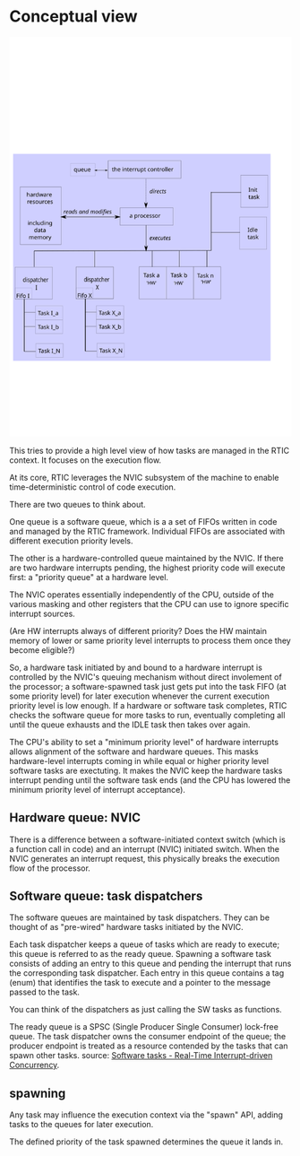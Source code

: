 # Conceptual view

![Conceptual execution model](./conceptual_execution_model.svg)

This tries to provide a high level view of how tasks are managed in
the RTIC context. It focuses on the execution flow.

At its core, RTIC leverages the NVIC subsystem of the machine to
enable time-deterministic control of code execution.

There are two queues to think about.

One queue is a software queue, which is a a set of FIFOs written in
code and managed by the RTIC framework. Individual FIFOs are
associated with different execution priority levels.

The other is a hardware-controlled queue maintained by the NVIC. If
there are two hardware interrupts pending, the highest priority code
will execute first: a "priority queue" at a hardware level.

The NVIC operates essentially independently of the CPU, outside of
the various masking and other registers that the CPU can use to ignore
specific interrupt sources.

(Are HW interrupts always of different priority? Does the HW maintain
memory of lower or same priority level interrupts to process them once
they become eligible?)

So, a hardware task initiated by and bound to a hardware interrupt is
controlled by the NVIC's queuing mechanism without direct involement
of the processor; a software-spawned task just gets put into the task
FIFO (at some priority level) for later execution whenever the current
execution priority level is low enough. If a hardware or software task
completes, RTIC checks the software queue for more tasks to run,
eventually completing all until the queue exhausts and the IDLE task
then takes over again.

The CPU's ability to set a "minimum priority level" of hardware
interrupts allows alignment of the software and hardware queues. This
masks hardware-level interrupts coming in while equal or higher
priority level software tasks are exectuting. It makes the NVIC keep
the hardware tasks interrupt pending until the software task ends (and
the CPU has lowered the minimum priority level of interrupt acceptance).

## Hardware queue: NVIC

There is a difference between a software-initiated context switch
(which is a function call in code) and an interrupt (NVIC) initiated
switch. When the NVIC generates an interrupt request, this physically
breaks the execution flow of the processor.

## Software queue: task dispatchers

The software queues are maintained by task dispatchers. They can be
thought of as "pre-wired" hardware tasks initiated by the NVIC.

Each task dispatcher keeps a queue of tasks which are ready to
execute; this queue is referred to as the ready queue. Spawning a
software task consists of adding an entry to this queue and pending
the interrupt that runs the corresponding task dispatcher. Each entry
in this queue contains a tag (enum) that identifies the task to
execute and a pointer to the message passed to the task.

You can think of the dispatchers as just calling the SW tasks as
functions.

The ready queue is a SPSC (Single Producer Single Consumer) lock-free
queue. The task dispatcher owns the consumer endpoint of the queue;
the producer endpoint is treated as a resource contended by the tasks
that can spawn other tasks.  source: [Software tasks - Real-Time
Interrupt-driven
Concurrency](https://rtic.rs/0.5/book/en/internals/tasks.html).

## spawning

Any task may influence the execution context via the "spawn" API,
adding tasks to the queues for later execution.

The defined priority of the task spawned determines the queue it lands
in.
